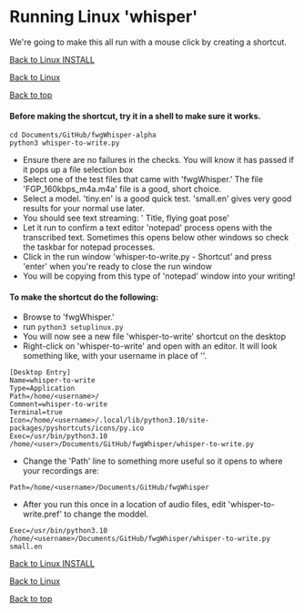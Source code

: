 # Running Linux 'whisper'
We're going to make this all run with a mouse click by creating a shortcut.

[Back to Linux INSTALL](INSTALL_linux.md)

[Back to Linux](FAQ_linux.md)

[Back to top](../README.md)

#### Before making the shortcut, try it in a shell to make sure it works.
``` commandline
cd Documents/GitHub/fwgWhisper-alpha
python3 whisper-to-write.py
```
   - Ensure there are no failures in the checks.  You will know it has passed if it pops up a file selection box
   - Select one of the test files that came with 'fwgWhisper.'  The file 'FGP_160kbps_m4a.m4a' file is a good, short choice.
   - Select a model.  'tiny.en' is a good quick test.  'small.en' gives very good results for your normal use later.
   - You should see text streaming:   '<time stamp> Title, flying goat pose'
   - Let it run to confirm a text editor 'notepad' process opens with the transcribed text.   Sometimes this opens below other windows so check the taskbar for notepad processes.
   - Click in the run window 'whisper-to-write.py - Shortcut' and press 'enter' when you're ready to close the run window
   - You will be copying from this type of 'notepad' window into your writing!

#### To make the shortcut do the following:
   - Browse to 'fwgWhisper.'
   - run `python3 setuplinux.py`
   - You will now see a new file 'whisper-to-write' shortcut on the desktop
   - Right-click on 'whisper-to-write' and open with an editor.  It will look something like, with your username in place of '<user>'.

```commandline
[Desktop Entry]
Name=whisper-to-write
Type=Application
Path=/home/<username>/
Comment=whisper-to-write
Terminal=true
Icon=/home/<username>/.local/lib/python3.10/site-packages/pyshortcuts/icons/py.ico
Exec=/usr/bin/python3.10 /home/<user>/Documents/GitHub/fwgWhisper/whisper-to-write.py 
```
   - Change the 'Path' line to something more useful so it opens to where your recordings are:
```commandline
Path=/home/<username>/Documents/GitHub/fwgWhisper
```
   - After you run this once in a location of audio files, edit 'whisper-to-write.pref' to change the moddel.

```commandline
Exec=/usr/bin/python3.10 /home/<username>/Documents/GitHub/fwgWhisper/whisper-to-write.py small.en
``` 

[Back to Linux INSTALL](INSTALL_linux.md)

[Back to Linux](FAQ_linux.md)

[Back to top](../README.md)

